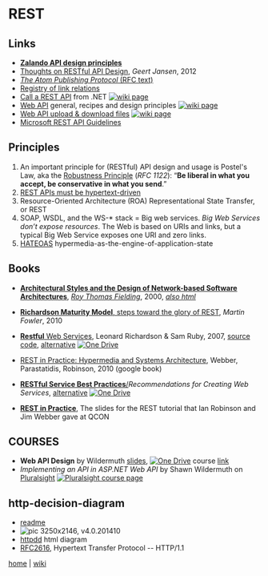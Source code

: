 # REST


## Links
+ [**Zalando API design principles**](http://zalando.github.io/restful-api-guidelines/design-principles/DesignPrinciples.html)
+ [Thoughts on RESTful API Design](http://restful-api-design.readthedocs.io/en/latest/), _Geert Jansen_, 2012
+ [_The Atom Publishing Protocol_ (RFC text)](https://tools.ietf.org/rfc/rfc5023.txt)  
+ [Registry of link relations](http://www.iana.org/assignments/link-relations/link-relations.xhtml)
+ [Call a REST API](./rest/call.md) from .NET
[![wiki page](https://img.shields.io/badge/wiki-page-green.svg)](./rest/call.md)
+ [Web API](./rest/webapi.md) general, recipes and design principles
[![wiki page](https://img.shields.io/badge/wiki-page-green.svg)](./rest/webapi.md)
+ [Web API upload & download files](./rest/webApiUpDownLoad.md) 
[![wiki page](https://img.shields.io/badge/wiki-page-green.svg)](./rest/webApiUpDownLoad.md)
+ [Microsoft REST API Guidelines](https://github.com/Microsoft/api-guidelines/blob/vNext/Guidelines.md) 

## Principles
1. An important principle for (RESTful) API design and usage is Postel's Law, aka the [Robustness Principle](https://en.wikipedia.org/wiki/Robustness_principle) (_RFC 1122_): “**Be liberal in what you accept, be conservative in what you send**.” 
2. [REST APIs must be hypertext-driven](http://roy.gbiv.com/untangled/2008/rest-apis-must-be-hypertext-driven) 
3. Resource-Oriented Architecture (ROA) Representational State Transfer, or REST 
4. SOAP, WSDL, and the WS-* stack = Big web services. _Big Web Services don’t expose resources_. The Web is based on URIs and links, but a typical Big Web Service exposes one URI and zero links.
5. [HATEOAS](https://www.crummy.com/writing/speaking/2008-QCon/act2.html) hypermedia-as-the-engine-of-application-state 
 

## Books
+ [**Architectural Styles and the Design of Network-based Software Architectures**](http://www.ics.uci.edu/~fielding/pubs/dissertation/fielding_dissertation.pdf), 
[_Roy Thomas Fielding_](http://www.ics.uci.edu/%7Efielding/), 2000, [_also html_](http://www.ics.uci.edu/~fielding/pubs/dissertation/top.htm) 
+ [**Richardson Maturity Model**, steps toward the glory of REST](http://martinfowler.com/articles/richardsonMaturityModel.html), _Martin Fowler_, 2010
+ [**Restful** Web Services](https://www.crummy.com/writing/RESTful-Web-Services/RESTful_Web_Services.pdf), Leonard Richardson & Sam Ruby, 2007, 
[source code](http://restinpractice.com/book/sourcecode.html), 
[alternative](https://1drv.ms/b/s!As0cxZAk26SzjMAr1KDVcWXr5H6A7w)
[![One Drive](https://img.shields.io/badge/One-Drive-blue.svg)](https://1drv.ms/b/s!As0cxZAk26SzjMAr1KDVcWXr5H6A7w)
+ [REST in Practice: Hypermedia and Systems Architecture](http://www.seoexpertcompany.com/aa.php?isbn=ISBN:9780596805821&name=REST_in_Practice), Webber, Parastatidis, Robinson, 2010 (google book)
+ [**RESTful Service Best Practices**/](http://www.restapitutorial.com/media/RESTful_Best_Practices-v1_1.pdf)_Recommendations for Creating Web Services_, 
[alternative](https://1drv.ms/b/s!As0cxZAk26SzjMAq2NbJI_KV1raiWg)
[![One Drive](https://img.shields.io/badge/One-Drive-blue.svg)](https://1drv.ms/b/s!As0cxZAk26SzjMAq2NbJI_KV1raiWg)


+ [**REST in Practice**](http://www.slideshare.net/guilhermecaelum/rest-in-practice), The slides for the REST tutorial that Ian Robinson and Jim Webber gave at QCON 

## COURSES
+ __Web API Design__ by Wildermuth 
[slides](https://onedrive.live.com/embed?cid=B3A4DB2490C51CCD&resid=B3A4DB2490C51CCD%21204889&authkey=AJdXhKx3Nh8gzvo&em=2), 
[![One Drive](https://img.shields.io/badge/One-Drive-blue.svg)](https://onedrive.live.com/embed?cid=B3A4DB2490C51CCD&resid=B3A4DB2490C51CCD%21204889&authkey=AJdXhKx3Nh8gzvo&em=2)
course [link](https://app.pluralsight.com/library/courses/web-api-design/table-of-contents)
+ _Implementing an API in ASP.NET Web API_ by Shawn Wildermuth on [Pluralsight](https://app.pluralsight.com/library/courses/implementing-restful-aspdotnet-web-api/)
[![Pluralsight course page](https://img.shields.io/badge/Pluralsight-course-lightgrey.svg)](https://app.pluralsight.com/library/courses/implementing-restful-aspdotnet-web-api/)

## http-decision-diagram
- [readme](https://github.com/for-GET/http-decision-diagram/blob/master/doc/README.md)
- ![pic](https://raw.githubusercontent.com/for-GET/http-decision-diagram/master/httpdd.png) 3250x2146, v4.0.201410
- [httpdd](http://for-get.github.io/http-decision-diagram/httpdd.fsm.html) html diagram
- [RFC2616](https://www.w3.org/Protocols/rfc2616/rfc2616.html), Hypertext Transfer Protocol -- HTTP/1.1

[home](./README.md) 
| 
[wiki](https://github.com/illegitimis/Tutorial/wiki) 